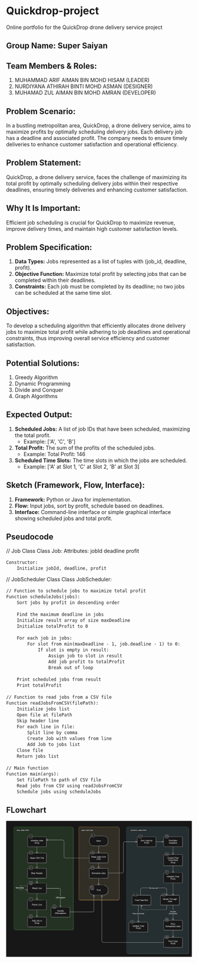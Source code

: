 # Quickdrop-project

Online portfolio for the QuickDrop drone delivery service project

## Group Name: Super Saiyan

## Team Members & Roles:
1. MUHAMMAD ARIF AIMAN BIN MOHD HISAM (LEADER)
2. NURDIYANA ATHIRAH BINTI MOHD ASMAN (DESIGNER)
3. MUHAMAD ZUL AIMAN BIN MOHD AMRAN (DEVELOPER)

## Problem Scenario:
In a bustling metropolitan area, QuickDrop, a drone delivery service, aims to maximize profits by optimally scheduling delivery jobs. Each delivery job has a deadline and associated profit. The company needs to ensure timely deliveries to enhance customer satisfaction and operational efficiency.

## Problem Statement:
QuickDrop, a drone delivery service, faces the challenge of maximizing its total profit by optimally scheduling delivery jobs within their respective deadlines, ensuring timely deliveries and enhancing customer satisfaction.

## Why It Is Important:
Efficient job scheduling is crucial for QuickDrop to maximize revenue, improve delivery times, and maintain high customer satisfaction levels.

## Problem Specification:
1. **Data Types:** Jobs represented as a list of tuples with (job_id, deadline, profit).
2. **Objective Function:** Maximize total profit by selecting jobs that can be completed within their deadlines.
3. **Constraints:** Each job must be completed by its deadline; no two jobs can be scheduled at the same time slot.

## Objectives:
To develop a scheduling algorithm that efficiently allocates drone delivery jobs to maximize total profit while adhering to job deadlines and operational constraints, thus improving overall service efficiency and customer satisfaction.

## Potential Solutions:
1. Greedy Algorithm
2. Dynamic Programming
3. Divide and Conquer
4. Graph Algorithms

## Expected Output:
1. **Scheduled Jobs:** A list of job IDs that have been scheduled, maximizing the total profit.
   - Example: ['A', 'C', 'B']
2. **Total Profit:** The sum of the profits of the scheduled jobs.
   - Example: Total Profit: 146
3. **Scheduled Time Slots:** The time slots in which the jobs are scheduled.
   - Example: ['A' at Slot 1, 'C' at Slot 2, 'B' at Slot 3]

## Sketch (Framework, Flow, Interface):
1. **Framework:** Python or Java for implementation.
2. **Flow:** Input jobs, sort by profit, schedule based on deadlines.
3. **Interface:** Command-line interface or simple graphical interface showing scheduled jobs and total profit.

## Pseudocode
// Job Class
Class Job:
    Attributes:
        jobId
        deadline
        profit
    
    Constructor:
        Initialize jobId, deadline, profit

// JobScheduler Class
Class JobScheduler:
    
    // Function to schedule jobs to maximize total profit
    Function scheduleJobs(jobs):
        Sort jobs by profit in descending order

        Find the maximum deadline in jobs
        Initialize result array of size maxDeadline
        Initialize totalProfit to 0

        For each job in jobs:
            For slot from min(maxDeadline - 1, job.deadline - 1) to 0:
                If slot is empty in result:
                    Assign job to slot in result
                    Add job profit to totalProfit
                    Break out of loop

        Print scheduled jobs from result
        Print totalProfit

    // Function to read jobs from a CSV file
    Function readJobsFromCSV(filePath):
        Initialize jobs list
        Open file at filePath
        Skip header line
        For each line in file:
            Split line by comma
            Create Job with values from line
            Add Job to jobs list
        Close file
        Return jobs list

    // Main function
    Function main(args):
        Set filePath to path of CSV file
        Read jobs from CSV using readJobsFromCSV
        Schedule jobs using scheduleJobs

## FLowchart
![Flowchart](image/flowchart.png)